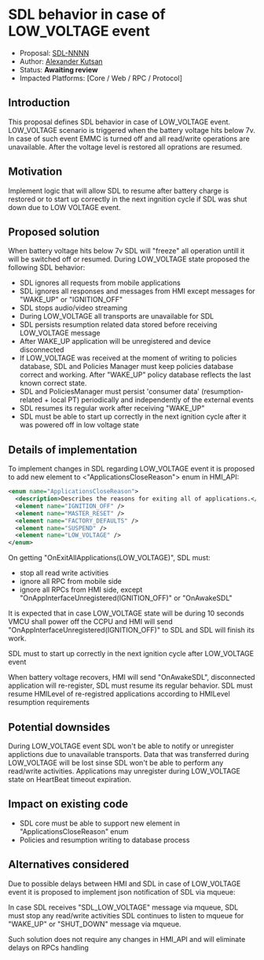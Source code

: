 # SDL behavior in case of LOW_VOLTAGE event

* Proposal: [SDL-NNNN](NNNN-filename.md)
* Author: [Alexander Kutsan](https://github.com/LuxoftAKutsan)
* Status: **Awaiting review**
* Impacted Platforms: [Core / Web / RPC / Protocol]

## Introduction

This proposal defines SDL behavior in case of LOW_VOLTAGE event.
LOW_VOLTAGE scenario is triggered when the battery voltage hits below 7v. In case of such event EMMC is turned off and all read/write operations are unavailable. After the voltage level is restored all oprations are resumed.

## Motivation

Implement logic that will allow SDL to resume after battery charge is restored or to start up correctly in the next ingnition cycle if SDL was shut down due to LOW VOLTAGE event. 

## Proposed solution

When battery voltage hits below 7v SDL will "freeze" all operation untill it will be switched off or resumed. During LOW_VOLTAGE state proposed the following SDL behavior:

- SDL ignores all requests from mobile applications
- SDL ignores all responses and messages from HMI except messages for "WAKE_UP" or "IGNITION_OFF"
- SDL stops audio/video streaming
- During LOW_VOLTAGE all transports are unavailable for SDL
- SDL persists resumption related data stored before receiving LOW_VOLTAGE message
- After WAKE_UP application will be unregistered and device disconnected
- If LOW_VOLTAGE was received at the moment of writing to policies database, SDL and Policies Manager must keep policies database correct and working. After "WAKE_UP" policy database reflects the last known correct state.
- SDL and PoliciesManager must persist 'consumer data' (resumption-related + local PT) periodically and independently of the external events
- SDL resumes its regular work after receiving "WAKE_UP"
- SDL must be able to start up correctly in the next ignition cycle after it was powered off in low voltage state

## Details of implementation

To implement changes in SDL regarding LOW_VOLTAGE event it is proposed to add new element to <"ApplicationsCloseReason"> enum in HMI_API:

```xml
<enum name="ApplicationsCloseReason">
  <description>Describes the reasons for exiting all of applications.</description>
  <element name="IGNITION_OFF" />
  <element name="MASTER_RESET" />
  <element name="FACTORY_DEFAULTS" />
  <element name="SUSPEND" />
  <element name="LOW_VOLTAGE" />
</enum>
```

On getting "OnExitAllApplications(LOW_VOLTAGE)", SDL must:
  - stop all read write activities
  - ignore all RPC from mobile side
  - ignore all RPCs from HMI side, except "OnAppInterfaceUnregistered(IGNITION_OFF)" or "OnAwakeSDL"

It is expected that in case LOW_VOLTAGE state will be during 10 seconds VMCU shall power off the CCPU and HMI will send "OnAppInterfaceUnregistered(IGNITION_OFF)" to SDL and SDL will finish its work.

SDL must to start up correctly in the next ignition cycle after LOW_VOLTAGE event

When battery voltage recovers, HMI will send "OnAwakeSDL", disconnected application will re-register, SDL must resume its regular behavior.
SDL must resume HMILevel of re-registred applications according to HMILevel resumption requirements

## Potential downsides

During LOW_VOLTAGE event SDL won't be able to notify or unregister applictions due to unavailable transports. Data that was transferred during LOW_VOLTAGE will be lost sinse SDL won't be able to perform any read/write activities. Applications may unregister during LOW_VOLTAGE state on HeartBeat timeout expiration.

## Impact on existing code

* SDL core must be able to support new element in "ApplicationsCloseReason" enum  
* Policies and resumption writing to database process


## Alternatives considered

Due to possible delays between HMI and SDL in case of LOW_VOLTAGE event it is proposed to implement json notification of SDL via mqueue:

In case SDL receives "SDL_LOW_VOLTAGE" message via mqueue, SDL must stop any read/write activities 
SDL continues to listen to mqueue for "WAKE_UP" or "SHUT_DOWN" message via mqueue.

Such solution does not require any changes in HMI_API and will eliminate delays on RPCs handling
